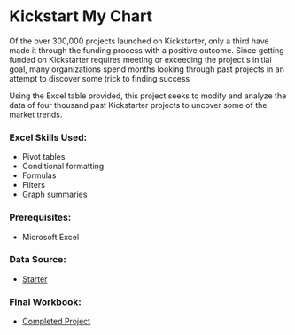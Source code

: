 # Kickstart My Chart

Of the over 300,000 projects launched on Kickstarter, only a third have made it through the funding process with a positive outcome. Since getting funded on Kickstarter requires meeting or exceeding the project's initial goal, many organizations spend months looking through past projects in an attempt to discover some trick to finding success

Using the Excel table provided, this project seeks to modify and analyze the data of four thousand past Kickstarter projects to uncover some of the market trends.

### Excel Skills Used: 
* Pivot tables
* Conditional formatting
* Formulas
* Filters
* Graph summaries

### Prerequisites:
* Microsoft Excel

### Data Source:
* [Starter](StarterBook.xlsx)

### Final Workbook:
* [Completed Project](kickstart-my-chart.xlsx)
